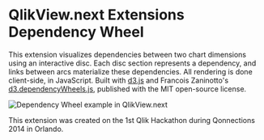 QlikView.next Extensions Dependency Wheel
=========================================

This extension visualizes dependencies between two chart dimensions using an interactive disc. Each disc section represents a dependency, and links between arcs materialize these dependencies. All rendering is done client-side, in JavaScript. Built with <a href="https://github.com/mbostock/d3">d3.js</a> and Francois Zaninotto's <a href="http://fzaninotto.github.com/DependencyWheel">d3.dependencyWheels.js</a>, published with the MIT open-source license.

![Dependency Wheel example in QlikView.next](https://s3-eu-west-1.amazonaws.com/tiq-solutions/tumblr/pics/QlikView.next_Extension_DependencyWheel.PNG)

This extension was created on the 1st Qlik Hackathon during Qonnections 2014 in Orlando.
